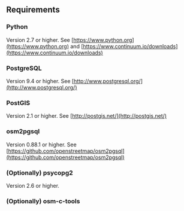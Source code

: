 ## Requirements

### Python 
Version 2.7 or higher. See [https://www.python.org](https://www.python.org) and [https://www.continuum.io/downloads](https://www.continuum.io/downloads)

### PostgreSQL 
Version 9.4 or higher. See [http://www.postgresql.org/](http://www.postgresql.org/)

### PostGIS 
Version 2.1 or higher. See [http://postgis.net/](http://postgis.net/)

### osm2pgsql 
Version 0.88.1 or higher. See [https://github.com/openstreetmap/osm2pgsql](https://github.com/openstreetmap/osm2pgsql)

### (Optionally) psycopg2 
Version 2.6 or higher.

### (Optionally) osm-c-tools